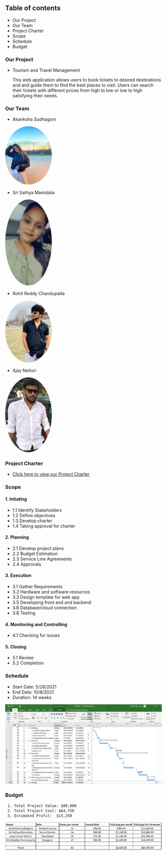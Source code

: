 ## Table of contents
  * Our Project 
  * Our Team
  * Project Charter
  * Scope
  * Schedule
  * Budget 

### Our Project
  * Tourism and Travel Management 
   <br> <p> This web application allows users to book tickets to desired destinations and and guide them to find the best places to visit. Users can search their tickets with different prices from high to low or low to high satisfying their needs. </p>

### Our Team

  * Akanksha Sudhagoni 
  
  
  <img src="Akanksha.jpg" alt="drawing" width="150" style="border-radius:50%" /> <br/>


  * Sri Sathya Mamidala 
  

  <img src="sathya.jpeg" alt="drawing" width="150" style="border-radius:50%" />  <br/>


  * Rohit Reddy Chandupatla  
  
   
   <img src="Rohit.jpg" alt="drawing" width="150" style="border-radius:50%" /> <br/>


  * Ajay Nelluri  
  

  <img src="Ajay.jfif" alt="drawing" width="150" style="border-radius:50%" /> <br/>

### Project Charter
  - [Click here to view our Project Charter](/Charter.md)

### Scope
#### 1. Intiating
* 1.1 Identify Stakeholders
* 1.2 Define objectives
* 1.3 Develop charter
* 1.4 Taking approval for charter

#### 2. Planning
* 2.1 Develop project plans
* 2.2 Budget Estimation
* 2.3 Service Line Agreements
* 2.4 Approvals

#### 3. Execution
* 3.1 Gather Requirements
* 3.2 Hardware and software resources
* 3.3 Design template for web app
* 3.5 Developing front end and backend
* 3.6 Database/cloud connection
* 3.8 Testing

#### 4. Monitoring and Controlling
* 4.1 Checking for issues

#### 5. Closing
* 5.1 Review
* 5.2 Completion

### Schedule
  * Start Date: 5/26/2021 
  * End Date:  10/8/2021
  * Duration:  14 weeks
  
  <img src="/schedule/schedule.PNG" alt="Schedule1"/>
    
### Budget
     1. Total Project Value: $80,000 
     2. Total Project Cost: $64,750 
     3. Estimated Profit:  $15,250 

<img src="/Budget/Budget.PNG" alt="Project Budget"/>

